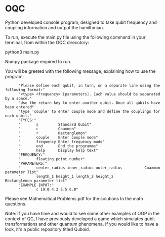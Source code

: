 # OQC
Python developed console program, designed to take qubit frequency and coupling information and output the hamiltonian.

To run, execute the main.py file using the following command in your terminal, from within the OQC direcotory:

python3 main.py

Numpy package required to run.

You will be greeted with the following message, explaining how to use the program:

          "Please define each qubit, in turn, on a separate line using the following format:"
          "<type> <frequency> [parameters]. Each value should be separated by a space."
          "Use the return key to enter another qubit. Once all qubits have been entered"
          "type 'couple' to enter couple mode and define the couplings for each qubit."
          "TYPES:"
          "       s         Standard Qubit"
          "       c         Coaxmon"
          "       r         Rectanglemon"
          "       couple    Enter couple mode"
          "       frequency Enter frequency mode"
          "       end       End the programme"
          "       help      Display help text"
          "FREQUENCY:"
          "       floating point number"
          "PARAMETERS:"
          "       center_radius inner_radius outer_radius          Coaxmon parameter list"
          "       length_1 height_1 length_2 height_2              Rectanglemon parameter list"
          "EXAMPLE INPUT:"
          "       c 10.0 4.2 5.5 6.0"

Please see Mathematical Problems.pdf for the solutions to the math questions. 

Note: If you have time and would to see some other examples of OOP in the context of QC, I have previously developed a game
which simulates qubit transformations and other quantum phenomena. If you would like to have a look, it's a public repository
titled Quboid. 

